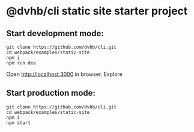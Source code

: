 # @dvhb/cli static site starter project

## Start development mode:

```
git clone https://github.com/dvhb/cli.git
cd webpack/examples/static-site
npm i
npm run dev
```

Open [http://localhost:3000](http://localhost:3000) in browser. Explore

## Start production mode:

```
git clone https://github.com/dvhb/cli.git
cd webpack/examples/static-site
npm i
npm start
```
